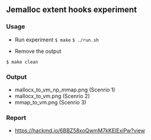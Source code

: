 ## Jemalloc extent hooks experiment

### Usage
- Run experiment
`$ make`
`$ ./run.sh`

- Remove the output

`$ make clean`

### Output
- mallocx_to_vm_np_mmap.png (Scenrio 1)
- mallocx_to_vm.png (Scenrio 2)
- mmap_to_vm.png (Scenrio 3)


### Report 
- https://hackmd.io/6BBZ58xoQwmM7kKElExiPw?view
